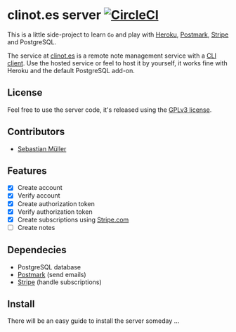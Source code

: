 # clinot.es server [![CircleCI](https://circleci.com/gh/clinotes/server.svg?style=svg)](https://circleci.com/gh/clinotes/server)

This is a little side-project to learn `Go` and play with [Heroku](https://heroku.com), [Postmark](https://postmarkapp.com), [Stripe](https://stripe.com) and PostgreSQL.

The service at [clinot.es](https://clinot.es) is a remote note management service with a [CLI client](https://github.com/clinotes/client). Use the hosted service or feel to host it by yourself, it works fine with Heroku and the default PostgreSQL add-on.

## License

Feel free to use the server code, it's released using the [GPLv3 license](https://github.com/clinotes/server/blob/master/LICENSE.md).


## Contributors

- [Sebastian Müller](https://sbstjn.com)

## Features

- [x] Create account
- [x] Verify account
- [x] Create authorization token
- [x] Verify authorization token
- [x] Create subscriptions using [Stripe.com](https://stripe.com)
- [ ] Create notes

## Dependecies

- PostgreSQL database
- [Postmark](https://postmarkapp.com) (send emails)
- [Stripe](https://stripe.com) (handle subscriptions)

## Install

There will be an easy guide to install the server someday …
